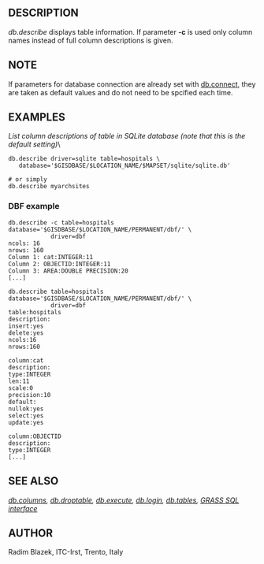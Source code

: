 ## DESCRIPTION

*db.describe* displays table information. If parameter **-c** is used
only column names instead of full column descriptions is given.

## NOTE

If parameters for database connection are already set with
[db.connect](db.connect.html), they are taken as default values and do
not need to be spcified each time.

## EXAMPLES

*List column descriptions of table in SQLite database (note that this is
the default setting)*\

```
db.describe driver=sqlite table=hospitals \
   database='$GISDBASE/$LOCATION_NAME/$MAPSET/sqlite/sqlite.db'

# or simply
db.describe myarchsites
```

### DBF example

```
db.describe -c table=hospitals database='$GISDBASE/$LOCATION_NAME/PERMANENT/dbf/' \
            driver=dbf
ncols: 16
nrows: 160
Column 1: cat:INTEGER:11
Column 2: OBJECTID:INTEGER:11
Column 3: AREA:DOUBLE PRECISION:20
[...]
```

```
db.describe table=hospitals database='$GISDBASE/$LOCATION_NAME/PERMANENT/dbf/' \
            driver=dbf
table:hospitals
description:
insert:yes
delete:yes
ncols:16
nrows:160

column:cat
description:
type:INTEGER
len:11
scale:0
precision:10
default:
nullok:yes
select:yes
update:yes

column:OBJECTID
description:
type:INTEGER
[...]
```

## SEE ALSO

*[db.columns](db.columns.html), [db.droptable](db.droptable.html),
[db.execute](db.execute.html), [db.login](db.login.html),
[db.tables](db.tables.html), [GRASS SQL interface](sql.html)*

## AUTHOR

Radim Blazek, ITC-Irst, Trento, Italy
